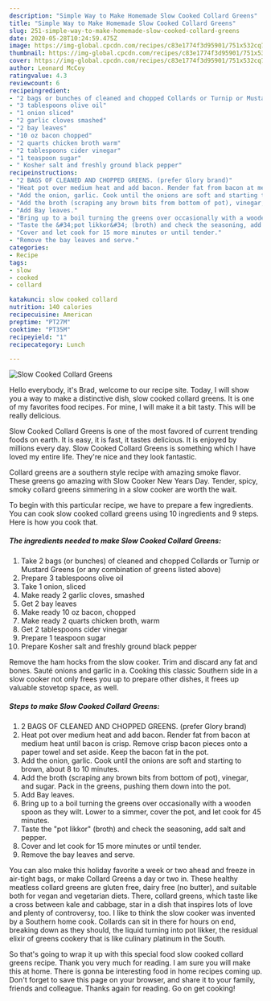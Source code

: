 ```yaml
---
description: "Simple Way to Make Homemade Slow Cooked Collard Greens"
title: "Simple Way to Make Homemade Slow Cooked Collard Greens"
slug: 251-simple-way-to-make-homemade-slow-cooked-collard-greens
date: 2020-05-28T10:24:59.475Z
image: https://img-global.cpcdn.com/recipes/c83e1774f3d95901/751x532cq70/slow-cooked-collard-greens-recipe-main-photo.jpg
thumbnail: https://img-global.cpcdn.com/recipes/c83e1774f3d95901/751x532cq70/slow-cooked-collard-greens-recipe-main-photo.jpg
cover: https://img-global.cpcdn.com/recipes/c83e1774f3d95901/751x532cq70/slow-cooked-collard-greens-recipe-main-photo.jpg
author: Leonard McCoy
ratingvalue: 4.3
reviewcount: 6
recipeingredient:
- "2 bags or bunches of cleaned and chopped Collards or Turnip or Mustard Greens or any combination of greens listed above"
- "3 tablespoons olive oil"
- "1 onion sliced"
- "2 garlic cloves smashed"
- "2 bay leaves"
- "10 oz bacon chopped"
- "2 quarts chicken broth warm"
- "2 tablespoons cider vinegar"
- "1 teaspoon sugar"
- " Kosher salt and freshly ground black pepper"
recipeinstructions:
- "2 BAGS OF CLEANED AND CHOPPED GREENS. (prefer Glory brand)"
- "Heat pot over medium heat and add bacon. Render fat from bacon at medium heat until bacon is crisp. Remove crisp bacon pieces onto a paper towel and set aside. Keep the bacon fat in the pot."
- "Add the onion, garlic. Cook until the onions are soft and starting to brown, about 8 to 10 minutes."
- "Add the broth (scraping any brown bits from bottom of pot), vinegar, and sugar. Pack in the greens, pushing them down into the pot."
- "Add Bay leaves."
- "Bring up to a boil turning the greens over occasionally with a wooden spoon as they wilt. Lower to a simmer, cover the pot, and let cook for 45 minutes."
- "Taste the &#34;pot likkor&#34; (broth) and check the seasoning, add salt and pepper."
- "Cover and let cook for 15 more minutes or until tender."
- "Remove the bay leaves and serve."
categories:
- Recipe
tags:
- slow
- cooked
- collard

katakunci: slow cooked collard 
nutrition: 140 calories
recipecuisine: American
preptime: "PT27M"
cooktime: "PT35M"
recipeyield: "1"
recipecategory: Lunch

---
```



![Slow Cooked Collard Greens](https://img-global.cpcdn.com/recipes/c83e1774f3d95901/751x532cq70/slow-cooked-collard-greens-recipe-main-photo.jpg)

Hello everybody, it's Brad, welcome to our recipe site. Today, I will show you a way to make a distinctive dish, slow cooked collard greens. It is one of my favorites food recipes. For mine, I will make it a bit tasty. This will be really delicious.

Slow Cooked Collard Greens is one of the most favored of current trending foods on earth. It is easy, it is fast, it tastes delicious. It is enjoyed by millions every day. Slow Cooked Collard Greens is something which I have loved my entire life. They're nice and they look fantastic.

Collard greens are a southern style recipe with amazing smoke flavor. These greens go amazing with Slow Cooker New Years Day. Tender, spicy, smoky collard greens simmering in a slow cooker are worth the wait.


To begin with this particular recipe, we have to prepare a few ingredients. You can cook slow cooked collard greens using 10 ingredients and 9 steps. Here is how you cook that.

<!--inarticleads1-->

##### The ingredients needed to make Slow Cooked Collard Greens:

1. Take 2 bags (or bunches) of cleaned and chopped Collards or Turnip or Mustard Greens (or any combination of greens listed above)
1. Prepare 3 tablespoons olive oil
1. Take 1 onion, sliced
1. Make ready 2 garlic cloves, smashed
1. Get 2 bay leaves
1. Make ready 10 oz bacon, chopped
1. Make ready 2 quarts chicken broth, warm
1. Get 2 tablespoons cider vinegar
1. Prepare 1 teaspoon sugar
1. Prepare  Kosher salt and freshly ground black pepper


Remove the ham hocks from the slow cooker. Trim and discard any fat and bones. Sauté onions and garlic in a. Cooking this classic Southern side in a slow cooker not only frees you up to prepare other dishes, it frees up valuable stovetop space, as well. 

<!--inarticleads2-->

##### Steps to make Slow Cooked Collard Greens:

1. 2 BAGS OF CLEANED AND CHOPPED GREENS. (prefer Glory brand)
1. Heat pot over medium heat and add bacon. Render fat from bacon at medium heat until bacon is crisp. Remove crisp bacon pieces onto a paper towel and set aside. Keep the bacon fat in the pot.
1. Add the onion, garlic. Cook until the onions are soft and starting to brown, about 8 to 10 minutes.
1. Add the broth (scraping any brown bits from bottom of pot), vinegar, and sugar. Pack in the greens, pushing them down into the pot.
1. Add Bay leaves.
1. Bring up to a boil turning the greens over occasionally with a wooden spoon as they wilt. Lower to a simmer, cover the pot, and let cook for 45 minutes.
1. Taste the &#34;pot likkor&#34; (broth) and check the seasoning, add salt and pepper.
1. Cover and let cook for 15 more minutes or until tender.
1. Remove the bay leaves and serve.


You can also make this holiday favorite a week or two ahead and freeze in air-tight bags, or make Collard Greens a day or two in. These healthy meatless collard greens are gluten free, dairy free (no butter), and suitable both for vegan and vegetarian diets. There, collard greens, which taste like a cross between kale and cabbage, star in a dish that inspires lots of love and plenty of controversy, too. I like to think the slow cooker was invented by a Southern home cook. Collards can sit in there for hours on end, breaking down as they should, the liquid turning into pot likker, the residual elixir of greens cookery that is like culinary platinum in the South. 

So that's going to wrap it up with this special food slow cooked collard greens recipe. Thank you very much for reading. I am sure you will make this at home. There is gonna be interesting food in home recipes coming up. Don't forget to save this page on your browser, and share it to your family, friends and colleague. Thanks again for reading. Go on get cooking!
